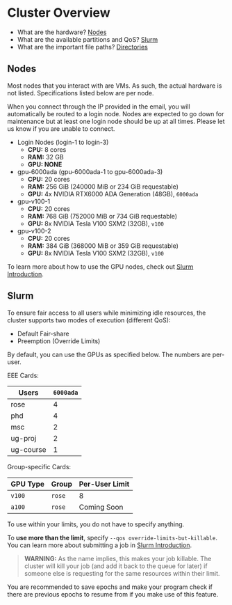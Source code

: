 # Cluster Overview

- What are the hardware? [Nodes](#Nodes)
- What are the available partitions and QoS? [Slurm](#Slurm)
- What are the important file paths? [Directories](#Directories)

## Nodes

Most nodes that you interact with are VMs. As such, the actual hardware is not
listed. Specifications listed below are per node.

When you connect through the IP provided in the email, you will automatically be
routed to a login node. Nodes are expected to go down for maintenance but at
least one login node should be up at all times. Please let us know if you are
unable to connect.

- Login Nodes (login-1 to login-3)
  - **CPU:** 8 cores
  - **RAM:** 32 GB
  - **GPU: NONE**
- gpu-6000ada (gpu-6000ada-1 to gpu-6000ada-3)
  - **CPU:** 20 cores
  - **RAM:** 256 GiB (240000 MiB or 234 GiB requestable)
  - **GPU:** 4x NVIDIA RTX6000 ADA Generation (48GB), `6000ada`
- gpu-v100-1
  - **CPU:** 20 cores
  - **RAM:** 768 GiB (752000 MiB or 734 GiB requestable)
  - **GPU:** 8x NVIDIA Tesla V100 SXM2 (32GB), `v100`
- gpu-v100-2
  - **CPU:** 20 cores
  - **RAM:** 384 GiB (368000 MiB or 359 GiB requestable)
  - **GPU:** 8x NVIDIA Tesla V100 SXM2 (32GB), `v100`

To learn more about how to use the GPU nodes, check out
[Slurm Introduction](slurm.md).

## Slurm

To ensure fair access to all users while minimizing idle resources, the cluster
supports two modes of execution (different QoS):

- Default Fair-share
- Preemption (Override Limits)

By default, you can use the GPUs as specified below. The numbers are per-user.

EEE Cards:

| Users     | `6000ada` |
|-----------|-----------|
| rose      | 4         |
| phd       | 4         |
| msc       | 2         |
| ug-proj   | 2         |
| ug-course | 1         |

Group-specific Cards:

| GPU Type | Group  | Per-User Limit |
|----------|--------|----------------|
| `v100`   | `rose` | 8              |
| `a100`   | `rose` | Coming Soon    |

To use within your limits, you do not have to specify anything.

To **use more than the limit**, specify `--qos override-limits-but-killable`.
You can learn more about submitting a job in [Slurm Introduction](slurm.md).

> **WARNING:** As the name implies, this makes your job killable. The cluster
> will kill your job (and add it back to the queue for later) if someone else is
> requesting for the same resources within their limit.

You are recommended to save epochs and make your program check if there are
previous epochs to resume from if you make use of this feature.
